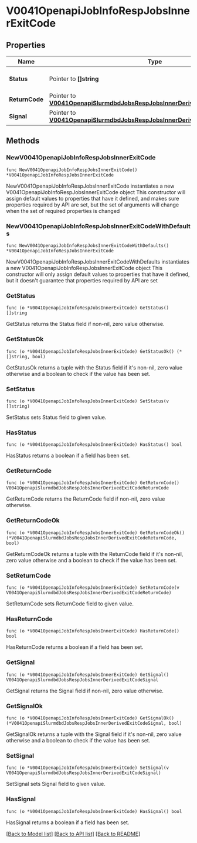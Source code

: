 # V0041OpenapiJobInfoRespJobsInnerExitCode

## Properties

Name | Type | Description | Notes
------------ | ------------- | ------------- | -------------
**Status** | Pointer to **[]string** | Status given by return code | [optional] 
**ReturnCode** | Pointer to [**V0041OpenapiSlurmdbdJobsRespJobsInnerDerivedExitCodeReturnCode**](V0041OpenapiSlurmdbdJobsRespJobsInnerDerivedExitCodeReturnCode.md) |  | [optional] 
**Signal** | Pointer to [**V0041OpenapiSlurmdbdJobsRespJobsInnerDerivedExitCodeSignal**](V0041OpenapiSlurmdbdJobsRespJobsInnerDerivedExitCodeSignal.md) |  | [optional] 

## Methods

### NewV0041OpenapiJobInfoRespJobsInnerExitCode

`func NewV0041OpenapiJobInfoRespJobsInnerExitCode() *V0041OpenapiJobInfoRespJobsInnerExitCode`

NewV0041OpenapiJobInfoRespJobsInnerExitCode instantiates a new V0041OpenapiJobInfoRespJobsInnerExitCode object
This constructor will assign default values to properties that have it defined,
and makes sure properties required by API are set, but the set of arguments
will change when the set of required properties is changed

### NewV0041OpenapiJobInfoRespJobsInnerExitCodeWithDefaults

`func NewV0041OpenapiJobInfoRespJobsInnerExitCodeWithDefaults() *V0041OpenapiJobInfoRespJobsInnerExitCode`

NewV0041OpenapiJobInfoRespJobsInnerExitCodeWithDefaults instantiates a new V0041OpenapiJobInfoRespJobsInnerExitCode object
This constructor will only assign default values to properties that have it defined,
but it doesn't guarantee that properties required by API are set

### GetStatus

`func (o *V0041OpenapiJobInfoRespJobsInnerExitCode) GetStatus() []string`

GetStatus returns the Status field if non-nil, zero value otherwise.

### GetStatusOk

`func (o *V0041OpenapiJobInfoRespJobsInnerExitCode) GetStatusOk() (*[]string, bool)`

GetStatusOk returns a tuple with the Status field if it's non-nil, zero value otherwise
and a boolean to check if the value has been set.

### SetStatus

`func (o *V0041OpenapiJobInfoRespJobsInnerExitCode) SetStatus(v []string)`

SetStatus sets Status field to given value.

### HasStatus

`func (o *V0041OpenapiJobInfoRespJobsInnerExitCode) HasStatus() bool`

HasStatus returns a boolean if a field has been set.

### GetReturnCode

`func (o *V0041OpenapiJobInfoRespJobsInnerExitCode) GetReturnCode() V0041OpenapiSlurmdbdJobsRespJobsInnerDerivedExitCodeReturnCode`

GetReturnCode returns the ReturnCode field if non-nil, zero value otherwise.

### GetReturnCodeOk

`func (o *V0041OpenapiJobInfoRespJobsInnerExitCode) GetReturnCodeOk() (*V0041OpenapiSlurmdbdJobsRespJobsInnerDerivedExitCodeReturnCode, bool)`

GetReturnCodeOk returns a tuple with the ReturnCode field if it's non-nil, zero value otherwise
and a boolean to check if the value has been set.

### SetReturnCode

`func (o *V0041OpenapiJobInfoRespJobsInnerExitCode) SetReturnCode(v V0041OpenapiSlurmdbdJobsRespJobsInnerDerivedExitCodeReturnCode)`

SetReturnCode sets ReturnCode field to given value.

### HasReturnCode

`func (o *V0041OpenapiJobInfoRespJobsInnerExitCode) HasReturnCode() bool`

HasReturnCode returns a boolean if a field has been set.

### GetSignal

`func (o *V0041OpenapiJobInfoRespJobsInnerExitCode) GetSignal() V0041OpenapiSlurmdbdJobsRespJobsInnerDerivedExitCodeSignal`

GetSignal returns the Signal field if non-nil, zero value otherwise.

### GetSignalOk

`func (o *V0041OpenapiJobInfoRespJobsInnerExitCode) GetSignalOk() (*V0041OpenapiSlurmdbdJobsRespJobsInnerDerivedExitCodeSignal, bool)`

GetSignalOk returns a tuple with the Signal field if it's non-nil, zero value otherwise
and a boolean to check if the value has been set.

### SetSignal

`func (o *V0041OpenapiJobInfoRespJobsInnerExitCode) SetSignal(v V0041OpenapiSlurmdbdJobsRespJobsInnerDerivedExitCodeSignal)`

SetSignal sets Signal field to given value.

### HasSignal

`func (o *V0041OpenapiJobInfoRespJobsInnerExitCode) HasSignal() bool`

HasSignal returns a boolean if a field has been set.


[[Back to Model list]](../README.md#documentation-for-models) [[Back to API list]](../README.md#documentation-for-api-endpoints) [[Back to README]](../README.md)


